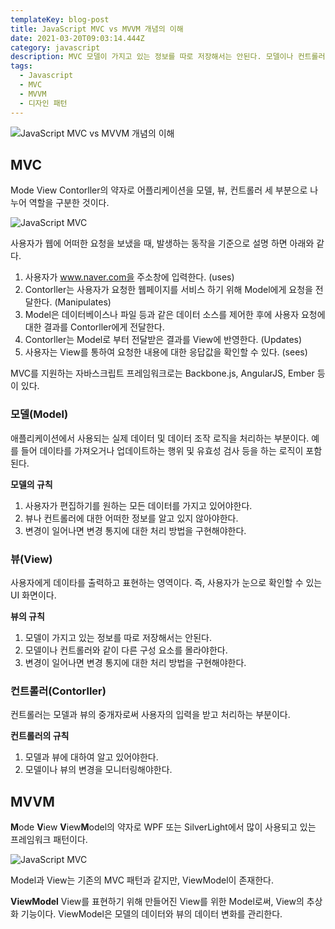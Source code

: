 ```yaml
---
templateKey: blog-post
title: JavaScript MVC vs MVVM 개념의 이해
date: 2021-03-20T09:03:14.444Z
category: javascript
description: MVC 모델이 가지고 있는 정보를 따로 저장해서는 안된다. 모델이나 컨트롤러와 같이 다른 구성 요소를 몰라야한다. 변경이 일어나면 변경 통지에 대한 처리 방법을 구현해야한다. 뷰는 사용자에게 데이타를 출력하고 표현하는 영역이다. 즉, 사용자가 눈으로 확인할 수 있는 UI 화면이다. 컨트롤러는 컨트롤러는 모델과 뷰의 중개자로써 사용자의 입력을 받고 처리하는 부분이다.
tags:
  - Javascript
  - MVC
  - MVVM
  - 디자인 패턴
---
```


![JavaScript MVC vs MVVM 개념의 이해](/assets/javascript-img.png "JavaScript MVC vs MVVM 개념의 이해")

## MVC

Mode View Contorller의 약자로 어플리케이션을 모델, 뷰, 컨트롤러 세 부분으로 나누어 역할을 구분한 것이다.

![JavaScript MVC](/assets/javascript-mvc.png "JavaScript MVC")

사용자가 웹에 어떠한 요청을 보냈을 때, 발생하는 동작을 기준으로 설명 하면 아래와 같다.

1. 사용자가 www.naver.com을 주소창에 입력한다. (uses)
2. Contorller는 사용자가 요청한 웹페이지를 서비스 하기 위해 Model에게 요청을 전달한다. (Manipulates)
3. Model은 데이터베이스나 파일 등과 같은 데이터 소스를 제어한 후에 사용자 요청에 대한 결과를 Contorller에게 전달한다.
4. Contorller는 Model로 부터 전달받은 결과를 View에 반영한다. (Updates)
5. 사용자는 View를 통하여 요청한 내용에 대한 응답값을 확인할 수 있다. (sees)

MVC를 지원하는 자바스크립트 프레임워크로는 Backbone.js, AngularJS, Ember 등이 있다.

### 모델(Model)

애플리케이션에서 사용되는 실제 데이터 및 데이터 조작 로직을 처리하는 부분이다. 예를 들어 데이타를 가져오거나 업데이트하는 행위 및 유효성 검사 등을 하는 로직이 포함된다.

**모델의 규칙**

1. 사용자가 편집하기를 원하는 모든 데이터를 가지고 있어야한다.
2. 뷰나 컨트롤러에 대한 어떠한 정보를 알고 있지 않아야한다.
3. 변경이 일어나면 변경 통지에 대한 처리 방법을 구현해야한다.

### 뷰(View)

사용자에게 데이타를 출력하고 표현하는 영역이다. 즉, 사용자가 눈으로 확인할 수 있는 UI 화면이다.

**뷰의 규칙**

1. 모델이 가지고 있는 정보를 따로 저장해서는 안된다.
2. 모델이나 컨트롤러와 같이 다른 구성 요소를 몰라야한다.
3. 변경이 일어나면 변경 통지에 대한 처리 방법을 구현해야한다.

### 컨트롤러(Contorller)

컨트롤러는 모델과 뷰의 중개자로써 사용자의 입력을 받고 처리하는 부분이다.

**컨트롤러의 규칙**

1. 모델과 뷰에 대하여 알고 있어야한다.
2. 모델이나 뷰의 변경을 모니터링해야한다.

## MVVM

**M**ode **V**iew **V**iew**M**odel의 약자로 WPF 또는 SilverLight에서 많이 사용되고 있는 프레임워크 패턴이다.

![JavaScript MVC](/assets/javascript-mvvm.png "JavaScript MVC")

Model과 View는 기존의 MVC 패턴과 같지만, ViewModel이 존재한다.

**ViewModel**
View를 표현하기 위해 만들어진 View를 위한 Model로써, View의 추상화 기능이다. ViewModel은 모델의 데이터와 뷰의 데이터 변화를 관리한다.
